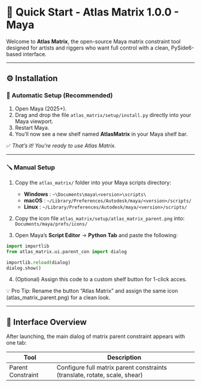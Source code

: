 # 🚀 Quick Start - Atlas Matrix 1.0.0 - Maya

Welcome to **Atlas Matrix**, the open-source Maya matrix constraint tool designed for artists and riggers who want full control with a clean, PySide6-based interface.

---

## ⚙️ Installation

### 🧩 Automatic Setup (Recommended)

1. Open Maya (2025+).
2. Drag and drop the file `atlas_matrix/setup/install.py` directly into your Maya viewport.
3. Restart Maya.
4. You’ll now see a new shelf named **AtlasMatrix** in your Maya shelf bar.

✅ *That’s it! You’re ready to use Atlas Matrix.*

---

### 🪛 Manual Setup

1. Copy the `atlas_matrix/` folder into your Maya scripts directory:

    - **Windows** : `~\Documents\maya\<version>\scripts\`
    - **macOS** : `~/Library/Preferences/Autodesk/maya/<version>/scripts/`
    - **Linux** : `~/Library/Preferences/Autodesk/maya/<version>/scripts/`

2. Copy the icon file `atlas_matrix/setup/atlas_matrix_parent.png` into: `Documents/maya/prefs/icons/`

3. Open Maya’s **Script Editor** → **Python Tab** and paste the following:

```python
import importlib
from atlas_matrix.ui.parent_con import dialog

importlib.reload(dialog)
dialog.show()
```

4. (Optional) Assign this code to a custom shelf button for 1-click acces.

💡 Pro Tip: Rename the button “Atlas Matrix” and assign the same icon (atlas_matrix_parent.png) for a clean look.

---

## 🧭 Interface Overview

After launching, the main dialog of matrix parent constraint appears with one tab:

| Tool              | Description                                                                  |
|-------------------|------------------------------------------------------------------------------|
| Parent Constraint | Configure full matrix parent constraints (translate, rotate, scale, shear)   |



